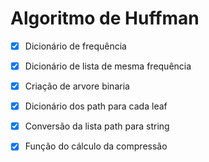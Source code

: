 # Algoritmo de Huffman

- [x] Dicionário de frequência
- [x] Dicionário de lista de mesma frequência
- [x] Criação de arvore binaria
- [x] Dicionário dos path para cada leaf
- [x] Conversão da lista path para string
- [x] Função do cálculo da compressão


